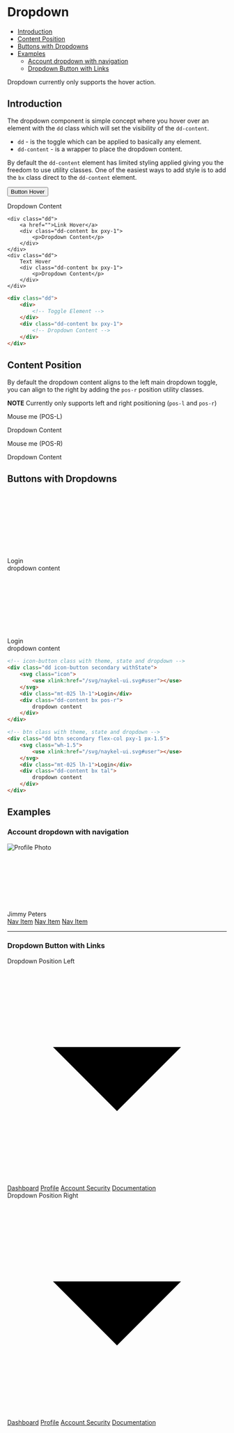 # Dropdown

<!-- MarkdownTOC -->

- [Introduction](#introduction)
- [Content Position](#content-position)
- [Buttons with Dropdowns](#buttons-with-dropdowns)
- [Examples](#examples)
    - [Account dropdown with navigation](#account-dropdown-with-navigation)
    - [Dropdown Button with Links](#dropdown-button-with-links)

<!-- /MarkdownTOC -->

<div class="bx danger">
    Dropdown currently only supports the hover action.
</div>

<a id="introduction"></a>
## Introduction

The dropdown component is simple concept where you hover over an element with the `dd` class which will set the visibility of the `dd-content`.

- `dd` - is the toggle which can be applied to basically any element.
- `dd-content` - is a wrapper to place the dropdown content.

By default the `dd-content` element has limited styling applied giving you the freedom to use utility classes. One of the easiest ways to add style is to add the `bx` class direct to the `dd-content` element.


<div class="flex space-x">
    <div class="dd">
        <button>Button Hover</button>
        <div class="dd-content bx pxy-1">
            <p>Dropdown Content</p>
        </div>
    </div>

    <div class="dd">
        <a href="">Link Hover</a>
        <div class="dd-content bx pxy-1">
            <p>Dropdown Content</p>
        </div>
    </div>
    <div class="dd">
        Text Hover
        <div class="dd-content bx pxy-1">
            <p>Dropdown Content</p>
        </div>
    </div>
</div>

```html
<div class="dd">
    <div>
        <!-- Toggle Element -->
    </div>
    <div class="dd-content bx pxy-1">
        <!-- Dropdown Content -->
    </div>
</div>
```

<a id="content-position"></a>
## Content Position

By default the dropdown content aligns to the left main dropdown toggle, you can align to the right by adding the `pos-r` position utility classes.

**NOTE** Currently only supports left and right positioning (`pos-l` and `pos-r`)

<div class="flex gg">
    <div class="dd">
        <div class="btn">
            Mouse me (POS-L)
        </div>
        <div class="dd-content bx pxy-1 pos-r">
            <p>Dropdown Content</p>
        </div>
    </div>
    <div class="dd">
        <div class="btn">
            Mouse me (POS-R)
        </div>
        <div class="dd-content bx pxy-1">
            <p>Dropdown Content</p>
        </div>
    </div>
</div>


<a id="buttons-with-dropdowns"></a>
## Buttons with Dropdowns

<div class="flex pxy bdr space-x">
    <!-- icon-button with theme, state and dropdown -->
    <div class="dd icon-button secondary withState">
        <svg class="icon">
            <use xlink:href="/svg/naykel-ui.svg#user"></use>
        </svg>
        <div class="mt-025 lh-1">Login</div>
        <div class="dd-content bx pos-r">
            dropdown content
        </div>
    </div>
    <!-- icon-button with theme, state and dropdown -->
    <div class="dd btn secondary flex-col pxy-1 px-1.5">
        <svg class="wh-1.5">
            <use xlink:href="/svg/naykel-ui.svg#user"></use>
        </svg>
        <div class="mt-025 lh-1">Login</div>
        <div class="dd-content bx tal">
            dropdown content
        </div>
    </div>
</div>

```html
<!-- icon-button class with theme, state and dropdown -->
<div class="dd icon-button secondary withState">
    <svg class="icon">
        <use xlink:href="/svg/naykel-ui.svg#user"></use>
    </svg>
    <div class="mt-025 lh-1">Login</div>
    <div class="dd-content bx pos-r">
        dropdown content
    </div>
</div>
```

```html
<!-- btn class with theme, state and dropdown -->
<div class="dd btn secondary flex-col pxy-1 px-1.5">
    <svg class="wh-1.5">
        <use xlink:href="/svg/naykel-ui.svg#user"></use>
    </svg>
    <div class="mt-025 lh-1">Login</div>
    <div class="dd-content bx tal">
        dropdown content
    </div>
</div>
```

<a id="examples"></a>
## Examples

<a id="account-dropdown-with-navigation"></a>
### Account dropdown with navigation

<div class="dd cursor-pointer btn tal">
    <div class="flex va-c">
        <img class="wh-2 round" src="https://ui-avatars.com/api/?name=Jimmy+Peters&color=7F9CF5&background=EBF4FF" alt="Profile Photo">
        <div class="ml-075">
            <span>Jimmy Peters</span>
            <svg class="icon sm">
                <use href="/svg/naykel-ui.svg#caret-down"></use>
            </svg>
        </div>
    </div>
    <div class="dd-content bx pxy-0">
        <nav class="menu">
        <a href="">Nav Item</a>
        <a href="">Nav Item</a>
        <a href="">Nav Item</a>
        </nav>
    </div>
</div>

---

### Dropdown Button with Links

<div class="flex space-x">
    <div class="dd inline-flex">
        <div class="btn">
            Dropdown Position Left
            <svg class="icon" viewBox="0 0 24 24" xmlns="http://www.w3.org/2000/svg">
                <path stroke-linecap="round" stroke-linejoin="round" stroke-width="2" d="M19 9l-7 7-7-7"></path>
            </svg>
        </div>
        <div class="dd-content bx flex-col pxy-05">
            <a href="" class="dd-item">Dashboard</a>
            <a href="" class="dd-item">Profile</a>
            <a href="" class="dd-item">Account Security</a>
            <a href="" class="dd-item">Documentation</a>
        </div>
    </div>
    <div class="dd">
        <div class="btn">
            Dropdown Position Right
            <svg class="icon" viewBox="0 0 24 24" xmlns="http://www.w3.org/2000/svg">
                <path stroke-linecap="round" stroke-linejoin="round" stroke-width="2" d="M19 9l-7 7-7-7"></path>
            </svg>
        </div>
        <div class="dd-content bx pos-r flex-col pxy-05">
            <a href="">Dashboard</a>
            <a href="">Profile</a>
            <a href="">Account Security</a>
            <a href="">Documentation</a>
        </div>
    </div>
</div>
